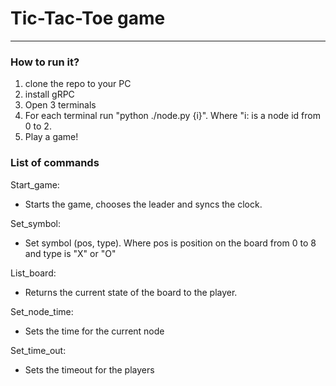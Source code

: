# Tic-Tac-Toe game

---
### How to run it?

1. clone the repo to your PC
2. install gRPC
3. Open 3 terminals
4. For each terminal run "python ./node.py {i}". Where "i: is a node id from 0 to 2.
5. Play a game!

### List of commands

Start_game:
  * Starts the game, chooses the leader and syncs the clock.
  
Set_symbol:
  * Set symbol (pos, type). Where pos is position on the board from 0 to 8 and type is "X" or "O"
  
List_board:
  * Returns the current state of the board to the player.
  
Set_node_time:
  * Sets the time for the current node
  
 Set_time_out:
  * Sets the timeout for the players 
